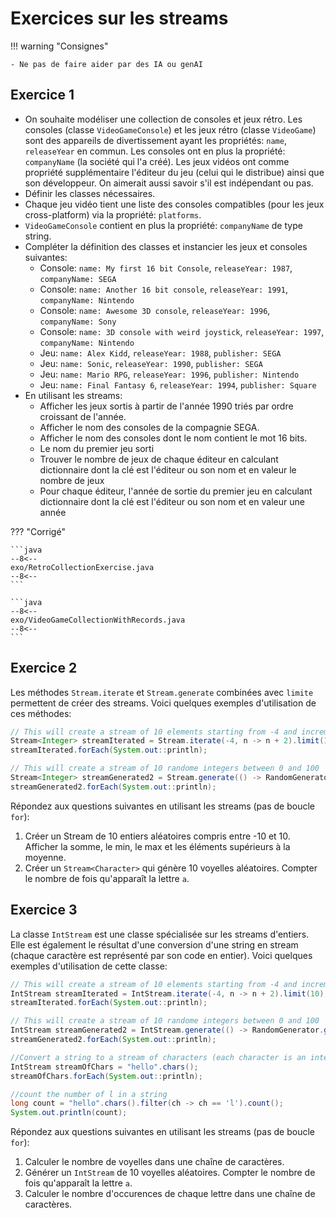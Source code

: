 # Exercices sur les streams

!!! warning "Consignes"

    - Ne pas de faire aider par des IA ou genAI

## Exercice 1

-   On souhaite modéliser une collection de consoles et jeux rétro. Les consoles (classe `VideoGameConsole`) et les jeux rétro (classe `VideoGame`) sont des appareils de divertissement ayant les propriétés: `name`, `releaseYear` en commun. Les consoles ont en plus la propriété: `companyName` (la société qui l'a créé). Les jeux vidéos ont comme propriété supplémentaire l'éditeur du jeu (celui qui le distribue) ainsi que son développeur. On aimerait aussi savoir s'il est indépendant ou pas.
-   Définir les classes nécessaires.
-   Chaque jeu vidéo tient une liste des consoles compatibles (pour les jeux cross-platform) via la propriété: `platforms`.
-   `VideoGameConsole` contient en plus la propriété: `companyName` de type string.
-   Compléter la définition des classes et instancier les jeux et consoles suivantes:
    -   Console: `name: My first 16 bit Console`, `releaseYear: 1987`, `companyName: SEGA`
    -   Console: `name: Another 16 bit console`, `releaseYear: 1991`, `companyName: Nintendo`
    -   Console: `name: Awesome 3D console`, `releaseYear: 1996`, `companyName: Sony`
    -   Console: `name: 3D console with weird joystick`, `releaseYear: 1997`, `companyName: Nintendo`
    -   Jeu: `name: Alex Kidd`, `releaseYear: 1988`, `publisher: SEGA`
    -   Jeu: `name: Sonic`, `releaseYear: 1990`, `publisher: SEGA`
    -   Jeu: `name: Mario RPG`, `releaseYear: 1996`, `publisher: Nintendo`
    -   Jeu: `name: Final Fantasy 6`, `releaseYear: 1994`, `publisher: Square`
-   En utilisant les streams:
    -   Afficher les jeux sortis à partir de l'année 1990 triés par ordre croissant de l'année.
    -   Afficher le nom des consoles de la compagnie SEGA.
    -   Afficher le nom des consoles dont le nom contient le mot 16 bits.
    -   Le nom du premier jeu sorti
    -   Trouver le nombre de jeux de chaque éditeur en calculant dictionnaire dont la clé est l'éditeur ou son nom et en valeur le nombre de jeux
    -   Pour chaque éditeur, l'année de sortie du premier jeu en calculant dictionnaire dont la clé est l'éditeur ou son nom et en valeur une année

??? "Corrigé"

    ```java
    --8<--
    exo/RetroCollectionExercise.java
    --8<--
    ```

    ```java
    --8<--
    exo/VideoGameCollectionWithRecords.java
    --8<--
    ```


## Exercice 2

Les méthodes `Stream.iterate` et `Stream.generate` combinées avec `limite` permettent de créer des streams. Voici quelques exemples d'utilisation de ces méthodes: 

```java
// This will create a stream of 10 elements starting from -4 and incrementing by 2
Stream<Integer> streamIterated = Stream.iterate(-4, n -> n + 2).limit(10);
streamIterated.forEach(System.out::println);

// This will create a stream of 10 randome integers between 0 and 100
Stream<Integer> streamGenerated2 = Stream.generate(() -> RandomGenerator.getDefault().nextInt(0, 100)).limit(10);
streamGenerated2.forEach(System.out::println);
```

Répondez aux questions suivantes en utilisant les streams (pas de boucle `for`):

1. Créer un Stream de 10 entiers aléatoires compris entre -10 et 10. Afficher la somme, le min, le max et les éléments supérieurs à la moyenne.
1. Créer un `Stream<Character>` qui génère 10 voyelles aléatoires. Compter le nombre de fois qu'apparaît la lettre `a`.

## Exercice 3

La classe `IntStream` est une classe spécialisée sur les streams d'entiers. Elle est également le résultat d'une conversion d'une string en stream (chaque caractère est représenté par son code en entier).
Voici quelques exemples d'utilisation de cette classe:

```java
// This will create a stream of 10 elements starting from -4 and incrementing by 2
IntStream streamIterated = IntStream.iterate(-4, n -> n + 2).limit(10);
streamIterated.forEach(System.out::println);

// This will create a stream of 10 randome integers between 0 and 100
IntStream streamGenerated2 = IntStream.generate(() -> RandomGenerator.getDefault().nextInt(0, 100)).limit(10);
streamGenerated2.forEach(System.out::println);

//Convert a string to a stream of characters (each character is an integer)
IntStream streamOfChars = "hello".chars();
streamOfChars.forEach(System.out::println);

//count the number of l in a string
long count = "hello".chars().filter(ch -> ch == 'l').count();
System.out.println(count);
```

Répondez aux questions suivantes en utilisant les streams (pas de boucle `for`):

1. Calculer le nombre de voyelles dans une chaîne de caractères.
1. Générer un `IntStream` de 10 voyelles aléatoires. Compter le nombre de fois qu'apparaît la lettre `a`.
1. Calculer le nombre d'occurences de chaque lettre dans une chaîne de caractères.